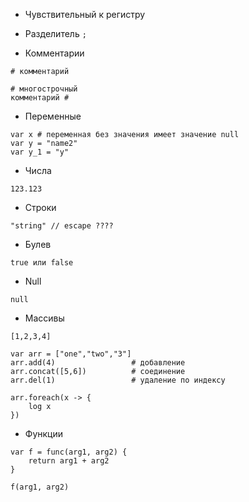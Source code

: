 * Чувствительный к регистру

* Разделитель `;`

* Комментарии
```
# комментарий
```

```
# многострочный 
комментарий #
```

* Переменные
```
var x # переменная без значения имеет значение null
var y = "name2"
var y_1 = "y"
```

* Числа
```
123.123
```

* Строки
```
"string" // escape ????
```

* Булев
```
true или false
```

* Null
```
null
```

* Массивы
```
[1,2,3,4]

var arr = ["one","two","3"]
arr.add(4)                 # добавление
arr.concat([5,6])          # соединение
arr.del(1)                 # удаление по индексу

arr.foreach(x -> {
    log x
})

```

* Функции

```
var f = func(arg1, arg2) {
    return arg1 + arg2
}

f(arg1, arg2)
```

